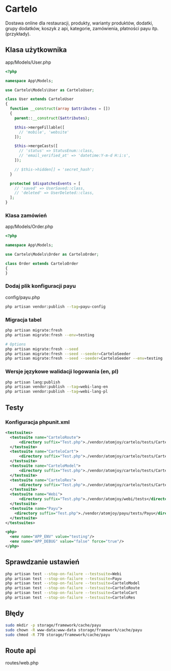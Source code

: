 # Cartelo

Dostawa online dla restauracji, produkty, warianty produktów, dodatki, grupy dodatków, koszyk z api, kategorie, zamówienia, płatności payu itp. (przykłady).

## Klasa użytkownika

app/Models/User.php

```php
<?php

namespace App\Models;

use Cartelo\Models\User as CarteloUser;

class User extends CarteloUser
{
  function __construct(array $attributes = [])
  {
    parent::__construct($attributes);

    $this->mergeFillable([
      // 'mobile', 'website'
    ]);

    $this->mergeCasts([
      // 'status' => StatusEnum::class,
      // 'email_verified_at' => 'datetime:Y-m-d H:i:s',
    ]);

    // $this->hidden[] = 'secret_hash';
  }

  protected $dispatchesEvents = [
    // 'saved' => UserSaved::class,
    // 'deleted' => UserDeleted::class,
  ];
}
```

### Klasa zamówień

app/Models/Order.php

```php
<?php

namespace App\Models;

use Cartelo\Models\Order as CarteloOrder;

class Order extends CarteloOrder
{
}
```

### Dodaj plik konfiguracji payu

config/payu.php

```sh
php artisan vendor:publish --tag=payu-config
```

### Migracja tabel

```sh
php artisan migrate:fresh
php artisan migrate:fresh --env=testing

# Options
php artisan migrate:fresh --seed
php artisan migrate:fresh --seed --seeder=CarteloSeeder
php artisan migrate:fresh --seed --seeder=CarteloSeeder --env=testing
```

### Wersje językowe walidacji logowania (en, pl)

```sh
php artisan lang:publish
php artisan vendor:publish --tag=webi-lang-en
php artisan vendor:publish --tag=webi-lang-pl
```

## Testy

### Konfiguracja phpunit.xml

```xml
<testsuites>
  <testsuite name="CarteloRoute">
      <directory suffix="Test.php">./vendor/atomjoy/cartelo/tests/Cartelo/Route</directory>
  </testsuite>
  <testsuite name="CarteloCart">
      <directory suffix="Test.php">./vendor/atomjoy/cartelo/tests/Cartelo/Cart</directory>
  </testsuite>
  <testsuite name="CarteloModel">
      <directory suffix="Test.php">./vendor/atomjoy/cartelo/tests/Cartelo/Model</directory>
  </testsuite>
  <testsuite name="CarteloRes">
      <directory suffix="Test.php">./vendor/atomjoy/cartelo/tests/Cartelo/Resource</directory>
  </testsuite>
  <testsuite name="Webi">
      <directory suffix="Test.php">./vendor/atomjoy/webi/tests</directory>
  </testsuite>
  <testsuite name="Payu">
    <directory suffix="Test.php">./vendor/atomjoy/payu/tests/Payu</directory>
  </testsuite>
</testsuites>

<php>
  <env name="APP_ENV" value="testing"/>
  <env name="APP_DEBUG" value="false" force="true"/>
</php>
```

## Sprawdzanie ustawień

```sh
php artisan test --stop-on-failure --testsuite=Webi
php artisan test --stop-on-failure --testsuite=Payu
php artisan test --stop-on-failure --testsuite=CarteloModel
php artisan test --stop-on-failure --testsuite=CarteloRoute
php artisan test --stop-on-failure --testsuite=CarteloCart
php artisan test --stop-on-failure --testsuite=CarteloRes
```

## Błędy

```sh
sudo mkdir -p storage/framework/cache/payu
sudo chown -R www-data:www-data storage/framework/cache/payu
sudo chmod -R 770 storage/framework/cache/payu
```

## Route api

routes/web.php
